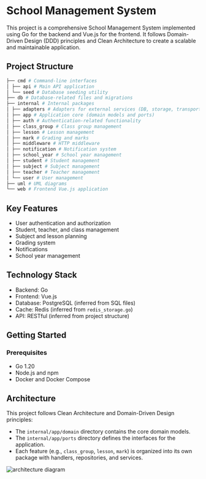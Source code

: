 # School Management System

This project is a comprehensive School Management System implemented using Go for the backend and Vue.js for the frontend. It follows Domain-Driven Design (DDD) principles and Clean Architecture to create a scalable and maintainable application.

## Project Structure

```bash
├── cmd # Command-line interfaces
│ ├── api # Main API application
│ └── seed # Database seeding utility
├── db # Database-related files and migrations
├── internal # Internal packages
│ ├── adapters # Adapters for external services (DB, storage, transport)
│ ├── app # Application core (domain models and ports)
│ ├── auth # Authentication-related functionality
│ ├── class_group # Class group management
│ ├── lesson # Lesson management
│ ├── mark # Grading and marks
│ ├── middleware # HTTP middleware
│ ├── notification # Notification system
│ ├── school_year # School year management
│ ├── student # Student management
│ ├── subject # Subject management
│ ├── teacher # Teacher management
│ └── user # User management
├── uml # UML diagrams
└── web # Frontend Vue.js application
```

## Key Features

- User authentication and authorization
- Student, teacher, and class management
- Subject and lesson planning
- Grading system
- Notifications
- School year management

## Technology Stack

- Backend: Go
- Frontend: Vue.js
- Database: PostgreSQL (inferred from SQL files)
- Cache: Redis (inferred from `redis_storage.go`)
- API: RESTful (inferred from project structure)

## Getting Started

### Prerequisites

- Go 1.20
- Node.js and npm
- Docker and Docker Compose

## Architecture

This project follows Clean Architecture and Domain-Driven Design principles:

- The `internal/app/domain` directory contains the core domain models.
- The `internal/app/ports` directory defines the interfaces for the application.
- Each feature (e.g., `class_group`, `lesson`, `mark`) is organized into its own package with handlers, repositories, and services.

![architecture diagram](https://github.com/marcin-jarota/e-gradebook-go/tree/main/uml/architecture.png)
